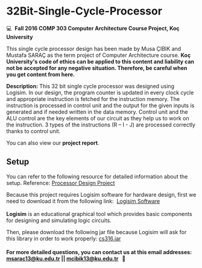 # 32Bit-Single-Cycle-Processor

:computer: &nbsp;**Fall 2016 COMP 303 Computer Architecture Course Project, Koç University**

This single cycle processor design has been made by Musa ÇIBIK and Mustafa SARAÇ as the term project of Computer Architecture course. **Koç University's code of ethics can be applied to this content and liability can not be accepted for any negative situation. Therefore, be careful when you get content from here.**

**Description:** This 32 bit single cycle processor was designed using Logisim. In our design, the program counter is updated in every clock cycle and appropriate instruction is fetched for the instruction memory. The instruction is processed in control unit and the output for the given inputs is generated and if needed written in the data memory. Control unit and the ALU control are the key elements of our circuit as they help us to work on the instruction. 3 types of the instructions (R – I - J) are processed correctly thanks to control unit.
 
You can also view our **project report**.

## Setup

You can refer to the following resource for detailed information about the setup. Reference:&nbsp;[Processor Design Project](https://www.cs.cornell.edu/courses/cs316/2006fa/projects123.php)

Because this project requires Logisim software for hardware design, first we need to download it from the following link:&nbsp; [Logisim Software](http://www.cburch.com/logisim/)<br><br>
**Logisim** is an educational graphical tool which provides basic components for designing and simulating logic circuits.

Then, please download the following jar file because Logisim will ask for this library in order to work properly:&nbsp;[cs316.jar](https://www.cs.cornell.edu/courses/cs316/2006fa/projects123/cs316.jar)

#### For more detailed questions, you can contact us at this email addresses: msarac13@ku.edu.tr || mcibik13@ku.edu.tr &nbsp;&nbsp;:email:


